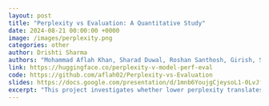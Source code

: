 ```yaml
---
layout: post
title: "Perplexity vs Evaluation: A Quantitative Study"
date: 2024-08-21 00:00:00 +0000
image: /images/perplexity.png
categories: other
author: Drishti Sharma
authors: "Mohammad Aflah Khan, Sharad Duwal, Roshan Santhosh, Girish, Shayekh, <strong>Drishti Sharma</strong>, Henok, Kamya, Nandini, Harshita, Timothy"
link: https://huggingface.co/perplexity-v-model-perf-eval
code: https://github.com/aflah02/Perplexity-vs-Evaluation
slides: https://docs.google.com/presentation/d/1mnb6YoujgCjeysoL1-0LvJfGpHguMWgG5cynwOXdjq4
excerpt: "This project investigates whether lower perplexity translates into better real-world model performance across tasks like summarization, instruction following, and multilingual QA. We benchmarked over 30 open-source LLMs and found that while perplexity does correlate with performance, the strength of that relationship depends heavily on language. Some models with low perplexity underperform on downstream tasks, especially in underrepresented languages. The results suggest that intrinsic linguistic characteristics and exposure during pretraining affect the connection between perplexity and quality — prompting a call for evaluation beyond perplexity alone."
---
```

